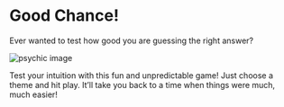 # Good Chance!

Ever wanted to test how good you are guessing the right answer? 

![psychic image](https://www.samyama.org/imgs/psychic-reading.jpg)

Test your intuition with this fun and unpredictable game! Just choose a theme and hit play. It’ll take you back to a time when things were much, much easier!

